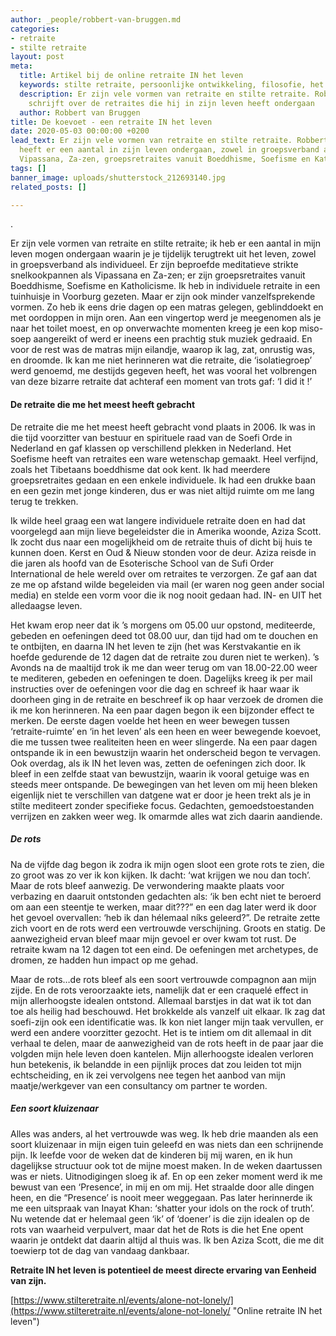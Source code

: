 ```yaml
---
author: _people/robbert-van-bruggen.md
categories:
- retraite
- stilte retraite
layout: post
meta:
  title: Artikel bij de online retraite IN het leven
  keywords: stilte retraite, persoonlijke ontwikkeling, filosofie, het leven
  description: Er zijn vele vormen van retraite en stilte retraite. Robbert van Bruggen
    schrijft over de retraites die hij in zijn leven heeft ondergaan
  author: Robbert van Bruggen
title: De koevoet - een retraite IN het leven
date: 2020-05-03 00:00:00 +0200
lead_text: Er zijn vele vormen van retraite en stilte retraite. Robbert van Bruggen
  heeft er een aantal in zijn leven ondergaan, zowel in groepsverband als individueel.
  Vipassana, Za-zen, groepsretraites vanuit Boeddhisme, Soefisme en Katholicisme.
tags: []
banner_image: uploads/shutterstock_212693140.jpg
related_posts: []

---
```

.

  Er zijn vele vormen van retraite en stilte retraite; ik heb er een aantal in mijn leven mogen ondergaan waarin je je tijdelijk terugtrekt uit het leven, zowel in groepsverband als individueel. Er zijn beproefde meditatieve strikte snelkookpannen als Vipassana en Za-zen; er zijn groepsretraites vanuit Boeddhisme, Soefisme en Katholicisme. Ik heb in individuele retraite in een tuinhuisje in Voorburg gezeten. Maar er zijn ook minder vanzelfsprekende vormen. Zo heb ik eens drie dagen op een matras gelegen, geblinddoekt en met oordoppen in mijn oren. Aan een vingertop werd je meegenomen als je naar het toilet moest, en op onverwachte momenten kreeg je een kop miso-soep aangereikt of werd er ineens een prachtig stuk muziek gedraaid. En voor de rest was de matras mijn eilandje, waarop ik lag, zat, onrustig was, en droomde. Ik kan me niet herinneren wat die retraite, die ‘isolatiegroep’ werd genoemd, me destijds gegeven heeft, het was vooral het volbrengen van deze bizarre retraite dat achteraf een moment van trots gaf: ‘I did it !’

  #### **De retraite die me het meest heeft gebracht**

  De retraite die me het meest heeft gebracht vond plaats in 2006. Ik was in die tijd voorzitter van bestuur en spirituele raad van de Soefi Orde in Nederland en gaf klassen op verschillend plekken in Nederland. Het Soefisme heeft van retraites een ware wetenschap gemaakt. Heel verfijnd, zoals het Tibetaans boeddhisme dat ook kent. Ik had meerdere groepsretraites gedaan en een enkele individuele. Ik had een drukke baan en een gezin met jonge kinderen, dus er was niet altijd ruimte om me lang terug te trekken.

  Ik wilde heel graag een wat langere individuele retraite doen en had dat voorgelegd aan mijn lieve begeleidster die in Amerika woonde, Aziza Scott. Ik zocht dus naar een mogelijkheid om de retraite thuis of dicht bij huis te kunnen doen. Kerst en Oud & Nieuw stonden voor de deur. Aziza reisde in die jaren als hoofd van de Esoterische School van de Sufi Order International de hele wereld over om retraites te verzorgen. Ze gaf aan dat ze me op afstand wilde begeleiden via mail (er waren nog geen ander social media) en stelde een vorm voor die ik nog nooit gedaan had. IN- en UIT het alledaagse leven.

  Het kwam erop neer dat ik ’s morgens om 05.00 uur opstond, mediteerde, gebeden en oefeningen deed tot 08.00 uur, dan tijd had om te douchen en te ontbijten, en daarna IN het leven te zijn (het was Kerstvakantie en ik hoefde gedurende de 12 dagen dat de retraite zou duren niet te werken). ’s Avonds na de maaltijd trok ik me dan weer terug om van 18.00-22.00 weer te mediteren, gebeden en oefeningen te doen. Dagelijks kreeg ik per mail instructies over de oefeningen voor die dag en schreef ik haar waar ik doorheen ging in de retraite en beschreef ik op haar verzoek de dromen die ik me kon herinneren. Na een paar dagen begon ik een bijzonder effect te merken. De eerste dagen voelde het heen en weer bewegen tussen ‘retraite-ruimte’ en ‘in het leven’ als een heen en weer bewegende koevoet, die me tussen twee realiteiten heen en weer slingerde. Na een paar dagen ontspande ik in een bewustzijn waarin het onderscheid begon te vervagen. Ook overdag, als ik IN het leven was, zetten de oefeningen zich door. Ik bleef in een zelfde staat van bewustzijn, waarin ik vooral getuige was en steeds meer ontspande. De bewegingen van het leven om mij heen bleken eigenlijk niet te verschillen van datgene wat er door je heen trekt als je in stilte mediteert zonder specifieke focus. Gedachten, gemoedstoestanden verrijzen en zakken weer weg. Ik omarmde alles wat zich daarin aandiende.

  ##### **De rots**

  Na de vijfde dag begon ik zodra ik mijn ogen sloot een grote rots te zien, die zo groot was zo ver ik kon kijken. Ik dacht: ‘wat krijgen we nou dan toch’. Maar de rots bleef aanwezig. De verwondering maakte plaats voor verbazing en daaruit ontstonden gedachten als: ‘ik ben echt niet te beroerd om aan een steentje te werken, maar dit???” en een dag later werd ik door het gevoel overvallen: ‘heb ik dan hélemaal níks geleerd?”. De retraite zette zich voort en de rots werd een vertrouwde verschijning. Groots en statig. De aanwezigheid ervan bleef maar mijn gevoel er over kwam tot rust. De retraite kwam na 12 dagen tot een eind. De oefeningen met archetypes, de dromen, ze hadden hun impact op me gehad.

  Maar de rots…de rots bleef als een soort vertrouwde compagnon aan mijn zijde. En de rots veroorzaakte iets, namelijk dat er een craquelé effect in mijn allerhoogste idealen ontstond. Allemaal barstjes in dat wat ik tot dan toe als heilig had beschouwd. Het brokkelde als vanzelf uit elkaar. Ik zag dat soefi-zijn ook een identificatie was. Ik kon niet langer mijn taak vervullen, er werd een andere voorzitter gezocht. Het is te intiem om dit allemaal in dit verhaal te delen, maar de aanwezigheid van de rots heeft in de paar jaar die volgden mijn hele leven doen kantelen. Mijn allerhoogste idealen verloren hun betekenis, ik belandde in een pijnlijk proces dat zou leiden tot mijn echtscheiding, en ik zei vervolgens nee tegen het aanbod van mijn maatje/werkgever van een consultancy om partner te worden.

  ##### **Een soort kluizenaar**

  Alles was anders, al het vertrouwde was weg. Ik heb drie maanden als een soort kluizenaar in mijn eigen tuin geleefd en was niets dan een schrijnende pijn. Ik leefde voor de weken dat de kinderen bij mij waren, en ik hun dagelijkse structuur ook tot de mijne moest maken. In de weken daartussen was er niets. Uitnodigingen sloeg ik af. En op een zeker moment werd ik me bewust van een ‘Presence’, in mij en om mij. Het straalde door alle dingen heen, en die “Presence’ is nooit meer weggegaan. Pas later herinnerde ik me een uitspraak van Inayat Khan: ‘shatter your idols on the rock of truth’. Nu wetende dat er helemaal geen ‘ik’ of ‘doener’ is die zijn idealen op de rots van waarheid verpulvert, maar dat het de Rots is die het Ene opent waarin je ontdekt dat daarin altijd al thuis was. Ik ben Aziza Scott, die me dit toewierp tot de dag van vandaag dankbaar.

  **Retraite IN het leven is potentieel de meest directe ervaring van Eenheid van zijn.**

  [https://www.stilteretraite.nl/events/alone-not-lonely/](https://www.stilteretraite.nl/events/alone-not-lonely/ "Online retraite IN het leven")